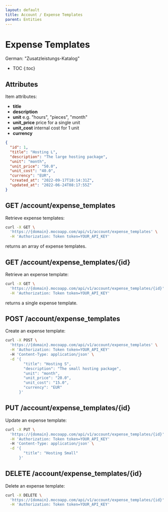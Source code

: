 ```yaml
---
layout: default
title: Account / Expense Templates
parent: Entities
---
```


# Expense Templates

German: "Zusatzleistungs-Katalog"

- TOC
{:toc}

## Attributes

Item attributes:

- **title**
- **description**
- **unit** e.g. "hours", "pieces", "month"
- **unit_price** price for a single unit
- **unit_cost** internal cost for 1 unit
- **currency**

```json
{
  "id": 1,
  "title": "Hosting L",
  "description": "The large hosting package",
  "unit": "month",
  "unit_price": "50.0",
  "unit_cost": "40.0",
  "currency": "EUR",
  "created_at": "2022-09-17T18:14:31Z",
  "updated_at": "2022-06-24T08:17:55Z"
}
```

## GET /account/expense_templates

Retrieve expense templates:

```bash
curl -X GET \
  'https://{domain}.mocoapp.com/api/v1/account/expense_templates' \
  -H 'Authorization: Token token=YOUR_API_KEY'
```

returns an array of expense templates.

## GET /account/expense_templates/{id}

Retrieve an expense template:

```bash
curl -X GET \
  'https://{domain}.mocoapp.com/api/v1/account/expense_templates/{id}' \
  -H 'Authorization: Token token=YOUR_API_KEY'
```

returns a single expense template.

## POST /account/expense_templates

Create an expense template:

```bash
curl -X POST \
  'https://{domain}.mocoapp.com/api/v1/account/expense_templates' \
  -H 'Authorization: Token token=YOUR_API_KEY'
  -H 'Content-Type: application/json' \
  -d '{
        "title": "Hosting S",
        "description": "The small hosting package",
        "unit": "month",
        "unit_price": "20.0",
        "unit_cost": "15.0",
        "currency": "EUR"
      }'
```

## PUT /account/expense_templates/{id}

Update an expense template:

```bash
curl -X PUT \
  'https://{domain}.mocoapp.com/api/v1/account/expense_templates/{id}' \
  -H 'Authorization: Token token=YOUR_API_KEY'
  -H 'Content-Type: application/json' \
  -d '{
        "title": "Hosting Small"
      }'
```

## DELETE /account/expense_templates/{id}

Delete an expense template:

```bash
curl -X DELETE \
  'https://{domain}.mocoapp.com/api/v1/account/expense_templates/{id}' \
  -H 'Authorization: Token token=YOUR_API_KEY'
```
